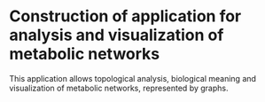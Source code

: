 # Construction of application for analysis and visualization of metabolic networks 

This application allows topological analysis, biological meaning and visualization of metabolic networks, represented by graphs.
